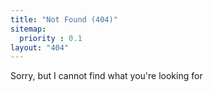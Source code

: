 ```yaml
---
title: "Not Found (404)"
sitemap:
  priority : 0.1
layout: "404"
---
```


Sorry, but I cannot find what you're looking for
